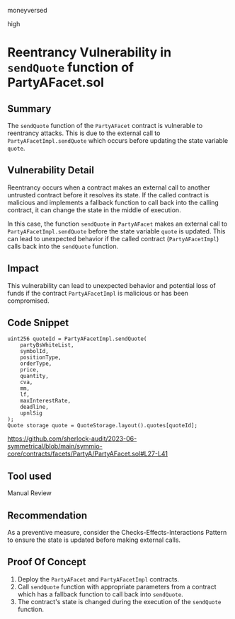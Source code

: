 moneyversed

high

# Reentrancy Vulnerability in `sendQuote` function of PartyAFacet.sol

## Summary

The `sendQuote` function of the `PartyAFacet` contract is vulnerable to reentrancy attacks. This is due to the external call to `PartyAFacetImpl.sendQuote` which occurs before updating the state variable `quote`.

## Vulnerability Detail
 
Reentrancy occurs when a contract makes an external call to another untrusted contract before it resolves its state. If the called contract is malicious and implements a fallback function to call back into the calling contract, it can change the state in the middle of execution. 

In this case, the function `sendQuote` in `PartyAFacet` makes an external call to `PartyAFacetImpl.sendQuote` before the state variable `quote` is updated. This can lead to unexpected behavior if the called contract (`PartyAFacetImpl`) calls back into the `sendQuote` function.

## Impact

This vulnerability can lead to unexpected behavior and potential loss of funds if the contract `PartyAFacetImpl` is malicious or has been compromised.

## Code Snippet

```solidity
uint256 quoteId = PartyAFacetImpl.sendQuote(
    partyBsWhiteList,
    symbolId,
    positionType,
    orderType,
    price,
    quantity,
    cva,
    mm,
    lf,
    maxInterestRate,
    deadline,
    upnlSig
);
Quote storage quote = QuoteStorage.layout().quotes[quoteId];
```

https://github.com/sherlock-audit/2023-06-symmetrical/blob/main/symmio-core/contracts/facets/PartyA/PartyAFacet.sol#L27-L41

## Tool used

Manual Review

## Recommendation

As a preventive measure, consider the Checks-Effects-Interactions Pattern to ensure the state is updated before making external calls.

## Proof Of Concept

1. Deploy the `PartyAFacet` and `PartyAFacetImpl` contracts.
2. Call `sendQuote` function with appropriate parameters from a contract which has a fallback function to call back into `sendQuote`.
3. The contract's state is changed during the execution of the `sendQuote` function.

